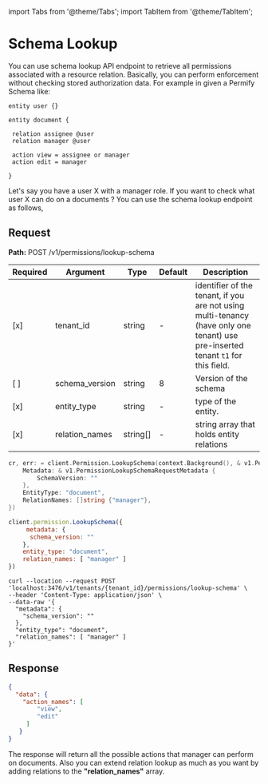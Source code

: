 import Tabs from '@theme/Tabs';
import TabItem from '@theme/TabItem';

# Schema Lookup

You can use schema lookup API endpoint to retrieve all permissions associated with a resource relation. Basically, you can perform enforcement without checking stored authorization data. For example in given a Permify Schema like:

```
entity user {}

entity document { 

 relation assignee @user  
 relation manager @user     
 
 action view = assignee or manager
 action edit = manager
 
}

```

Let's say you have a user X with a manager role. If you want to check what user X can do on a documents ? You can use the schema lookup endpoint as follows,

## Request

**Path:** POST /v1/permissions/lookup-schema

| Required | Argument | Type | Default | Description |
|----------|----------|---------|---------|-------------------------------------------------------------------------------------------|
| [x]   | tenant_id | string | - | identifier of the tenant, if you are not using multi-tenancy (have only one tenant) use pre-inserted tenant `t1` for this field.
| [ ]   | schema_version | string | 8 | Version of the schema |
| [x]   | entity_type | string | - | type of the entity. 
| [x]   | relation_names | string[] | - | string array that holds entity relations |

<Tabs>
<TabItem value="go" label="Go">

```go
cr, err: = client.Permission.LookupSchema(context.Background(), & v1.PermissionLookupSchemaRequest {
    Metadata: & v1.PermissionLookupSchemaRequestMetadata {
        SchemaVersion: ""
    },
    EntityType: "document",
    RelationNames: []string {"manager"},
})
```

</TabItem>
<TabItem value="node" label="Node">

```javascript
client.permission.LookupSchema({
     metadata: {
      schema_version: ""
    },
    entity_type: "document",
    relation_names: [ "manager" ]
})
```

</TabItem>
<TabItem value="curl" label="cURL">

```curl
curl --location --request POST 'localhost:3476/v1/tenants/{tenant_id}/permissions/lookup-schema' \
--header 'Content-Type: application/json' \
--data-raw '{
  "metadata": {
    "schema_version": ""
  },
  "entity_type": "document",
  "relation_names": [ "manager" ]
}'
```
</TabItem>
</Tabs>

## Response

```json
{
  "data": {
    "action_names": [ 
        "view",
        "edit"
     ]
   }
}
```


The response will return all the possible actions that manager can perform on documents. Also you can extend relation lookup as much as you want by adding relations to the **"relation_names"** array.